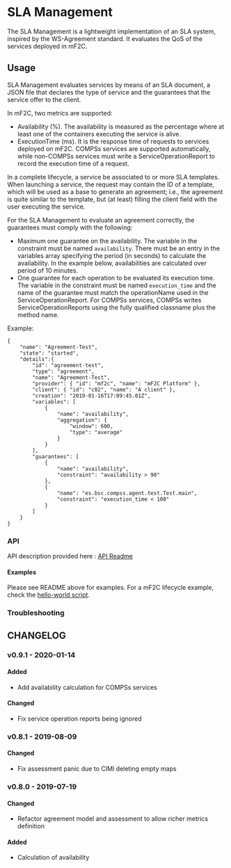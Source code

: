 # SLA Management

The SLA Management is a lightweight implementation of an SLA system, inspired by the
WS-Agreement standard. It evaluates the QoS of the services deployed in mF2C.

## Usage

SLA Management evaluates services by means of an SLA document, a JSON file that declares
the type of service and the guarantees that the service offer to the client.

In mF2C, two metrics are supported:

* Availability (%). The availability is measured as the percentage where at least 
  one of the containers executing the service is alive.
* ExecutionTime (ms). It is the response time of requests to services deployed on
  mF2C. COMPSs services are supported automatically, while non-COMPSs services must
  write a ServiceOperationReport to record the execution time of a request.

In a complete lifecycle, a service be associated to or more SLA templates. When launching
a service, the request may contain the ID of a template, which will be used as a base
to generate an agreement; i.e., the agreement is quite similar to the template, 
but (at least) filling the client field with the user executing the service.

For the SLA Management to evaluate an agreement correctly, the guarantees must comply with
the following:

- Maximum one guarantee on the availability. The variable in the constraint must be named
  `availability`. There must be an entry in the variables array specifying the period
  (in seconds) to calculate the availability. In the example below, availabilities are 
  calculated over period of 10 minutes.
- One guarantee for each operation to be evaluated its execution time. The variable
  in the constraint must be named `execution_time` and the name of the guarantee must 
  match the operationName used in the ServiceOperationReport. For COMPSs services,
  COMPSs writes ServiceOperationReports using the fully qualified classname plus the 
  method name.

Example: 

```
{
    "name": "Agreement-Test",
    "state": "started",
    "details":{
        "id": "agreement-test",
        "type": "agreement",
        "name": "Agreement-Test",
        "provider": { "id": "mf2c", "name": "mF2C Platform" },
        "client": { "id": "c02", "name": "A client" },
        "creation": "2019-01-16T17:09:45.01Z",
        "variables": [
            {
                "name": "availability",
                "aggregation": {
                    "window": 600,
                    "type": "average"
                }
            }
        ],
        "guarantees": [
            {
                "name": "availability",
                "constraint": "availability > 90"
            },
            {
                "name": "es.bsc.compss.agent.test.Test.main",
                "constraint": "execution_time < 100"
            }
        ]
    }
}

```

### API

API description provided here : [API Readme](https://github.com/mF2C/SlaManagement/blob/master/README.md#usage)

#### Examples

Please see README above for examples. For a mF2C lifecycle example, 
check the [hello-world script](https://github.com/mF2C/mF2C/blob/master/docker-compose/hello-world.sh).

### Troubleshooting


## CHANGELOG

### v0.9.1 - 2020-01-14

#### Added

* Add availability calculation for COMPSs services

#### Changed

* Fix service operation reports being ignored

### v0.8.1 - 2019-08-09

#### Changed

* Fix assessment panic due to CIMI deleting empty maps

### v0.8.0 - 2019-07-19

#### Changed

* Refactor agreement model and assessment to allow richer metrics definition

#### Added

* Calculation of availability

